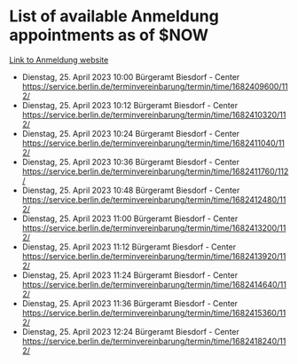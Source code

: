 # List of available Anmeldung appointments as of $NOW
[Link to Anmeldung website](https://service.berlin.de/terminvereinbarung/termin/tag.php?termin=1&anliegen[]=120686&dienstleisterlist=122210,122217,327316,122219,327312,122227,327314,122231,327346,122243,327348,122254,122252,329742,122260,329745,122262,329748,122271,327278,122273,327274,122277,327276,330436,122280,327294,122282,327290,122284,327292,122291,327270,122285,327266,122286,327264,122296,327268,150230,329760,122297,327286,122294,327284,122312,329763,122314,329775,122304,327330,122311,327334,122309,327332,317869,122281,327352,122279,329772,122283,122276,327324,122274,327326,122267,329766,122246,327318,122251,327320,122257,327322,122208,327298,122226,327300&herkunft=http%3A%2F%2Fservice.berlin.de%2Fdienstleistung%2F120686%2F)
- Dienstag, 25. April 2023 10:00 Bürgeramt Biesdorf - Center https://service.berlin.de/terminvereinbarung/termin/time/1682409600/112/
- Dienstag, 25. April 2023 10:12 Bürgeramt Biesdorf - Center https://service.berlin.de/terminvereinbarung/termin/time/1682410320/112/
- Dienstag, 25. April 2023 10:24 Bürgeramt Biesdorf - Center https://service.berlin.de/terminvereinbarung/termin/time/1682411040/112/
- Dienstag, 25. April 2023 10:36 Bürgeramt Biesdorf - Center https://service.berlin.de/terminvereinbarung/termin/time/1682411760/112/
- Dienstag, 25. April 2023 10:48 Bürgeramt Biesdorf - Center https://service.berlin.de/terminvereinbarung/termin/time/1682412480/112/
- Dienstag, 25. April 2023 11:00 Bürgeramt Biesdorf - Center https://service.berlin.de/terminvereinbarung/termin/time/1682413200/112/
- Dienstag, 25. April 2023 11:12 Bürgeramt Biesdorf - Center https://service.berlin.de/terminvereinbarung/termin/time/1682413920/112/
- Dienstag, 25. April 2023 11:24 Bürgeramt Biesdorf - Center https://service.berlin.de/terminvereinbarung/termin/time/1682414640/112/
- Dienstag, 25. April 2023 11:36 Bürgeramt Biesdorf - Center https://service.berlin.de/terminvereinbarung/termin/time/1682415360/112/
- Dienstag, 25. April 2023 12:24 Bürgeramt Biesdorf - Center https://service.berlin.de/terminvereinbarung/termin/time/1682418240/112/
